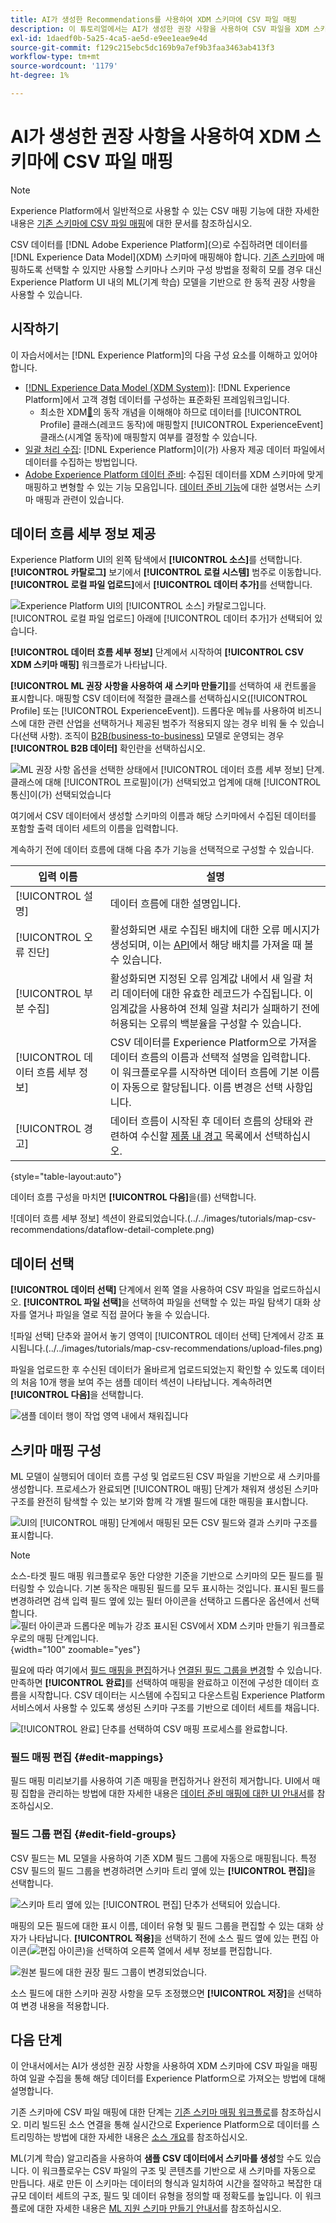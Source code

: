 ```yaml
---
title: AI가 생성한 Recommendations를 사용하여 XDM 스키마에 CSV 파일 매핑
description: 이 튜토리얼에서는 AI가 생성한 권장 사항을 사용하여 CSV 파일을 XDM 스키마에 매핑하는 방법을 다룹니다.
exl-id: 1daedf0b-5a25-4ca5-ae5d-e9ee1eae9e4d
source-git-commit: f129c215ebc5dc169b9a7ef9b3faa3463ab413f3
workflow-type: tm+mt
source-wordcount: '1179'
ht-degree: 1%

---
```


# AI가 생성한 권장 사항을 사용하여 XDM 스키마에 CSV 파일 매핑

>[!NOTE]
>
>Experience Platform에서 일반적으로 사용할 수 있는 CSV 매핑 기능에 대한 자세한 내용은 [기존 스키마에 CSV 파일 매핑](./existing-schema.md)에 대한 문서를 참조하십시오.

CSV 데이터를 [!DNL Adobe Experience Platform]&#x200B;(으)로 수집하려면 데이터를 [!DNL Experience Data Model]&#x200B;(XDM) 스키마에 매핑해야 합니다. [기존 스키마](./existing-schema.md)에 매핑하도록 선택할 수 있지만 사용할 스키마나 스키마 구성 방법을 정확히 모를 경우 대신 Experience Platform UI 내의 ML(기계 학습) 모델을 기반으로 한 동적 권장 사항을 사용할 수 있습니다.

## 시작하기

이 자습서에서는 [!DNL Experience Platform]의 다음 구성 요소를 이해하고 있어야 합니다.

* [[!DNL Experience Data Model (XDM System)]](../../../xdm/home.md): [!DNL Experience Platform]에서 고객 경험 데이터를 구성하는 표준화된 프레임워크입니다.
   * 최소한 XDM[&#128279;](../../../xdm/home.md#data-behaviors)의 동작 개념을 이해해야 하므로 데이터를 [!UICONTROL Profile] 클래스(레코드 동작)에 매핑할지 [!UICONTROL ExperienceEvent] 클래스(시계열 동작)에 매핑할지 여부를 결정할 수 있습니다.
* [일괄 처리 수집](../../batch-ingestion/overview.md): [!DNL Experience Platform]이(가) 사용자 제공 데이터 파일에서 데이터를 수집하는 방법입니다.
* [Adobe Experience Platform 데이터 준비](../../batch-ingestion/overview.md): 수집된 데이터를 XDM 스키마에 맞게 매핑하고 변형할 수 있는 기능 모음입니다. [데이터 준비 기능](../../../data-prep/functions.md)에 대한 설명서는 스키마 매핑과 관련이 있습니다.

## 데이터 흐름 세부 정보 제공

Experience Platform UI의 왼쪽 탐색에서 **[!UICONTROL 소스]**&#x200B;를 선택합니다. **[!UICONTROL 카탈로그]** 보기에서 **[!UICONTROL 로컬 시스템]** 범주로 이동합니다. **[!UICONTROL 로컬 파일 업로드]**&#x200B;에서 **[!UICONTROL 데이터 추가]**&#x200B;를 선택합니다.

![Experience Platform UI의 [!UICONTROL 소스] 카탈로그입니다. [!UICONTROL 로컬 파일 업로드] 아래에 [!UICONTROL 데이터 추가]가 선택되어 있습니다.](../../images/tutorials/map-csv-recommendations/local-file-upload.png)

**[!UICONTROL 데이터 흐름 세부 정보]** 단계에서 시작하여 **[!UICONTROL CSV XDM 스키마 매핑]** 워크플로가 나타납니다.

**[!UICONTROL ML 권장 사항을 사용하여 새 스키마 만들기]**&#x200B;를 선택하여 새 컨트롤을 표시합니다. 매핑할 CSV 데이터에 적절한 클래스를 선택하십시오([!UICONTROL Profile] 또는 [!UICONTROL ExperienceEvent]). 드롭다운 메뉴를 사용하여 비즈니스에 대한 관련 산업을 선택하거나 제공된 범주가 적용되지 않는 경우 비워 둘 수 있습니다(선택 사항). 조직이 [B2B(business-to-business)](../../../xdm/tutorials/relationship-b2b.md) 모델로 운영되는 경우 **[!UICONTROL B2B 데이터]** 확인란을 선택하십시오.

![ML 권장 사항 옵션을 선택한 상태에서 [!UICONTROL 데이터 흐름 세부 정보] 단계. 클래스에 대해 [!UICONTROL 프로필]이(가) 선택되었고 업계에 대해 [!UICONTROL 통신]이(가) 선택되었습니다](../../images/tutorials/map-csv-recommendations/select-class-and-industry.png)

여기에서 CSV 데이터에서 생성할 스키마의 이름과 해당 스키마에서 수집된 데이터를 포함할 출력 데이터 세트의 이름을 입력합니다.

계속하기 전에 데이터 흐름에 대해 다음 추가 기능을 선택적으로 구성할 수 있습니다.

| 입력 이름 | 설명 |
| --- | --- |
| [!UICONTROL 설명] | 데이터 흐름에 대한 설명입니다. |
| [!UICONTROL 오류 진단] | 활성화되면 새로 수집된 배치에 대한 오류 메시지가 생성되며, 이는 [API](../../batch-ingestion/api-overview.md)에서 해당 배치를 가져올 때 볼 수 있습니다. |
| [!UICONTROL 부분 수집] | 활성화되면 지정된 오류 임계값 내에서 새 일괄 처리 데이터에 대한 유효한 레코드가 수집됩니다. 이 임계값을 사용하여 전체 일괄 처리가 실패하기 전에 허용되는 오류의 백분율을 구성할 수 있습니다. |
| [!UICONTROL 데이터 흐름 세부 정보] | CSV 데이터를 Experience Platform으로 가져올 데이터 흐름의 이름과 선택적 설명을 입력합니다. 이 워크플로우를 시작하면 데이터 흐름에 기본 이름이 자동으로 할당됩니다. 이름 변경은 선택 사항입니다. |
| [!UICONTROL 경고] | 데이터 흐름이 시작된 후 데이터 흐름의 상태와 관련하여 수신할 [제품 내 경고](../../../observability/alerts/overview.md) 목록에서 선택하십시오. |

{style="table-layout:auto"}

데이터 흐름 구성을 마치면 **[!UICONTROL 다음]**&#x200B;을(를) 선택합니다.

![데이터 흐름 세부 정보] 섹션이 완료되었습니다.(../../images/tutorials/map-csv-recommendations/dataflow-detail-complete.png)

## 데이터 선택

**[!UICONTROL 데이터 선택]** 단계에서 왼쪽 열을 사용하여 CSV 파일을 업로드하십시오. **[!UICONTROL 파일 선택]**&#x200B;을 선택하여 파일을 선택할 수 있는 파일 탐색기 대화 상자를 열거나 파일을 열로 직접 끌어다 놓을 수 있습니다.

![파일 선택] 단추와 끌어서 놓기 영역이 [!UICONTROL 데이터 선택] 단계에서 강조 표시됩니다.(../../images/tutorials/map-csv-recommendations/upload-files.png)

파일을 업로드한 후 수신된 데이터가 올바르게 업로드되었는지 확인할 수 있도록 데이터의 처음 10개 행을 보여 주는 샘플 데이터 섹션이 나타납니다. 계속하려면 **[!UICONTROL 다음]**&#x200B;을 선택합니다.

![샘플 데이터 행이 작업 영역 내에서 채워집니다](../../images/tutorials/map-csv-recommendations/data-uploaded.png)

## 스키마 매핑 구성

ML 모델이 실행되어 데이터 흐름 구성 및 업로드된 CSV 파일을 기반으로 새 스키마를 생성합니다. 프로세스가 완료되면 [!UICONTROL 매핑] 단계가 채워져 생성된 스키마 구조를 완전히 탐색할 수 있는 보기와 함께 각 개별 필드에 대한 매핑을 표시합니다.

![UI의 [!UICONTROL 매핑] 단계에서 매핑된 모든 CSV 필드와 결과 스키마 구조를 표시합니다.](../../images/tutorials/map-csv-recommendations/schema-generated.png)

>[!NOTE]
>
>소스-타겟 필드 매핑 워크플로우 동안 다양한 기준을 기반으로 스키마의 모든 필드를 필터링할 수 있습니다. 기본 동작은 매핑된 필드를 모두 표시하는 것입니다. 표시된 필드를 변경하려면 검색 입력 필드 옆에 있는 필터 아이콘을 선택하고 드롭다운 옵션에서 선택합니다.<br> ![필터 아이콘과 드롭다운 메뉴가 강조 표시된 CSV에서 XDM 스키마 만들기 워크플로우로의 매핑 단계입니다.](../../images/tutorials/map-csv-recommendations/source-field-to-target-mapping-filter.png "필터 아이콘과 드롭다운 메뉴가 강조 표시된 XDM 스키마 생성 워크플로우에 대한 CSV의 매핑 단계입니다."){width="100" zoomable="yes"}

필요에 따라 여기에서 [필드 매핑을 편집](#edit-mappings)하거나 [연결된 필드 그룹을 변경](#edit-schema)할 수 있습니다. 만족하면 **[!UICONTROL 완료]**&#x200B;를 선택하여 매핑을 완료하고 이전에 구성한 데이터 흐름을 시작합니다. CSV 데이터는 시스템에 수집되고 다운스트림 Experience Platform 서비스에서 사용할 수 있도록 생성된 스키마 구조를 기반으로 데이터 세트를 채웁니다.

![[!UICONTROL 완료] 단추를 선택하여 CSV 매핑 프로세스를 완료합니다.](../../images/tutorials/map-csv-recommendations/finish-mapping.png)

### 필드 매핑 편집 {#edit-mappings}

필드 매핑 미리보기를 사용하여 기존 매핑을 편집하거나 완전히 제거합니다. UI에서 매핑 집합을 관리하는 방법에 대한 자세한 내용은 [데이터 준비 매핑에 대한 UI 안내서](../../../data-prep/ui/mapping.md#mapping-interface)를 참조하십시오.

### 필드 그룹 편집 {#edit-field-groups}

CSV 필드는 ML 모델을 사용하여 기존 XDM 필드 그룹에 자동으로 매핑됩니다. 특정 CSV 필드의 필드 그룹을 변경하려면 스키마 트리 옆에 있는 **[!UICONTROL 편집]**&#x200B;을 선택합니다.

![스키마 트리 옆에 있는 [!UICONTROL 편집] 단추가 선택되어 있습니다.](../../images/tutorials/map-csv-recommendations/edit-schema-structure.png)

매핑의 모든 필드에 대한 표시 이름, 데이터 유형 및 필드 그룹을 편집할 수 있는 대화 상자가 나타납니다. **[!UICONTROL 적용]**&#x200B;을 선택하기 전에 소스 필드 옆에 있는 편집 아이콘(![편집 아이콘](/help/images/icons/edit.png))을 선택하여 오른쪽 열에서 세부 정보를 편집합니다.

![원본 필드에 대한 권장 필드 그룹이 변경되었습니다.](../../images/tutorials/map-csv-recommendations/select-schema-field.png)

소스 필드에 대한 스키마 권장 사항을 모두 조정했으면 **[!UICONTROL 저장]**&#x200B;을 선택하여 변경 내용을 적용합니다.

## 다음 단계

이 안내서에서는 AI가 생성한 권장 사항을 사용하여 XDM 스키마에 CSV 파일을 매핑하여 일괄 수집을 통해 해당 데이터를 Experience Platform으로 가져오는 방법에 대해 설명합니다.

기존 스키마에 CSV 파일 매핑에 대한 단계는 [기존 스키마 매핑 워크플로](./existing-schema.md)를 참조하십시오. 미리 빌드된 소스 연결을 통해 실시간으로 Experience Platform으로 데이터를 스트리밍하는 방법에 대한 자세한 내용은 [소스 개요](../../../sources/home.md)를 참조하십시오.

ML(기계 학습) 알고리즘을 사용하여 **샘플 CSV 데이터에서 스키마를 생성**&#x200B;할 수도 있습니다. 이 워크플로우는 CSV 파일의 구조 및 콘텐츠를 기반으로 새 스키마를 자동으로 만듭니다. 새로 만든 이 스키마는 데이터의 형식과 일치하여 시간을 절약하고 복잡한 대규모 데이터 세트의 구조, 필드 및 데이터 유형을 정의할 때 정확도를 높입니다. 이 워크플로에 대한 자세한 내용은 [ML 지원 스키마 만들기 안내서](../../../xdm/ui/ml-assisted-schema-creation.md)를 참조하십시오.

